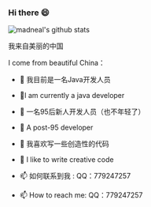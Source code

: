 ### Hi there 😄

 ![madneal's github stats](https://github-readme-stats.vercel.app/api?username=q779247257&show_icons=true&theme=radical)  




我来自美丽的中国

I come from beautiful China：

- 🔭 我目前是一名Java开发人员
- 🔭I am currently a java developer


- 🌱 一名95后新人开发人员（也不年轻了）
- 🌱 A  post-95 developer


- 👯 我喜欢写一些创造性的代码
- 👯 I like to write creative code


- 📫 如何联系到我 : QQ：779247257
- 📫 How to reach me: QQ：779247257



